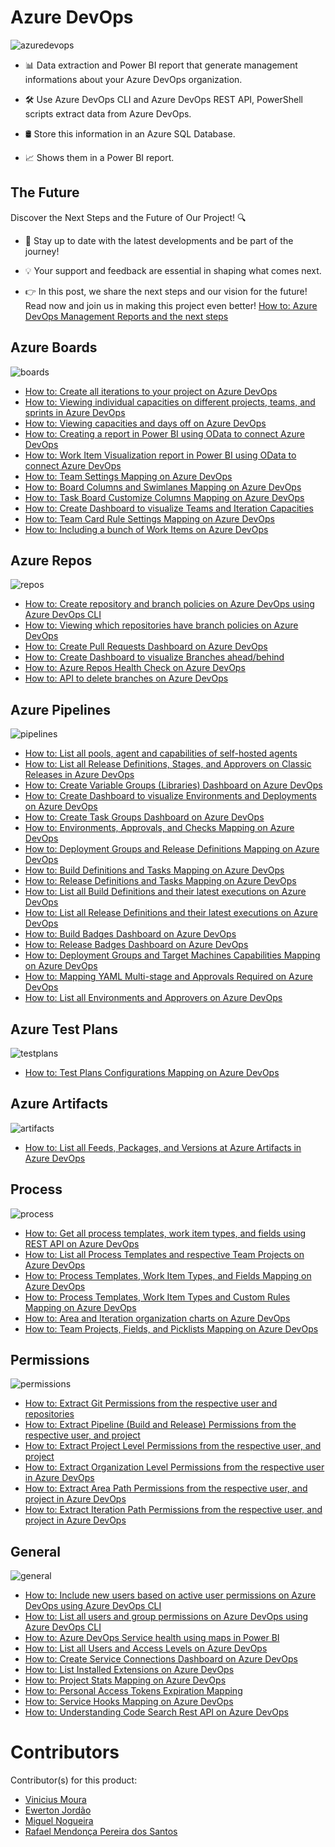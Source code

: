 # Azure DevOps 
![azuredevops](./images/AzureDevOps.png) 

* 📊 Data extraction and Power BI report that generate management informations about your Azure DevOps organization.

* 🛠️ Use Azure DevOps CLI and Azure DevOps REST API, PowerShell scripts extract data from Azure DevOps.

* 🛢️ Store this information in an Azure SQL Database.

* 📈 Shows them in a Power BI report.

## The Future

Discover the Next Steps and the Future of Our Project! 🔍

* 📢 Stay up to date with the latest developments and be part of the journey!

* 💡 Your support and feedback are essential in shaping what comes next.

* 👉 In this post, we share the next steps and our vision for the future! Read now and join us in making this project even better! [How to: Azure DevOps Management Reports and the next steps](https://vinijmoura.medium.com/how-to-azure-devops-management-reports-and-the-next-steps-16e0a85e6042)

## Azure Boards 
![boards](./images/Boards.png) 
* [How to: Create all iterations to your project on Azure DevOps](https://vinijmoura.medium.com/how-to-create-all-iterations-to-your-project-on-azure-devops-cedadb045705)
* [How to: Viewing individual capacities on different projects, teams, and sprints in Azure DevOps](https://vinijmoura.medium.com/how-to-viewing-individual-capacities-on-different-projects-teams-and-sprints-in-azure-devops-d369c6f14155)
* [How to: Viewing capacities and days off on Azure DevOps](https://vinijmoura.medium.com/how-to-viewing-capacities-and-days-off-on-azure-devops-6f870348d0ff)
* [How to: Creating a report in Power BI using OData to connect Azure DevOps](https://vinijmoura.medium.com/how-to-creating-a-report-in-power-bi-using-odata-to-connect-azure-devops-6090549f5f23)
* [How to: Work Item Visualization report in Power BI using OData to connect Azure DevOps](https://vinijmoura.medium.com/how-to-work-item-visualization-report-in-power-bi-using-odata-to-connect-azure-devops-505afcc9a99a)
* [How to: Team Settings Mapping on Azure DevOps](https://vinijmoura.medium.com/how-to-team-settings-mapping-on-azure-devops-ee609d217a3a)
* [How to: Board Columns and Swimlanes Mapping on Azure DevOps](https://vinijmoura.medium.com/how-to-board-columns-and-swimlanes-mapping-on-azure-devops-bd7fbf94e43f)
* [How to: Task Board Customize Columns Mapping on Azure DevOps](https://vinijmoura.medium.com/how-to-task-board-customize-columns-mapping-on-azure-devops-58adc07baca0)
* [How to: Create Dashboard to visualize Teams and Iteration Capacities](https://vinijmoura.medium.com/how-to-create-dashboard-to-visualize-teams-and-iteration-capacities-2a8edfe2efc3)
* [How to: Team Card Rule Settings Mapping on Azure DevOps](https://vinijmoura.medium.com/how-to-team-card-rule-settings-mapping-on-azure-devops-badd97c69865)
* [How to: Including a bunch of Work Items on Azure DevOps](https://vinijmoura.medium.com/how-to-including-a-bunch-of-work-items-on-azure-devops-8a508132a14)

## Azure Repos
![repos](./images/Repos.png) 
* [How to: Create repository and branch policies on Azure DevOps using Azure DevOps CLI](https://vinijmoura.medium.com/how-to-create-repository-and-branch-policies-on-azure-devops-using-azure-devops-cli-1186e179fa9b)
*  [How to: Viewing which repositories have branch policies on Azure DevOps](https://vinijmoura.medium.com/how-to-viewing-which-repositories-have-branch-policies-on-azure-devops-c9bfb370401e)
*  [How to: Create Pull Requests Dashboard on Azure DevOps](https://vinijmoura.medium.com/how-to-create-pull-requests-dashboard-on-azure-devops-ff3befad1000)
*  [How to: Create Dashboard to visualize Branches ahead/behind](https://vinijmoura.medium.com/how-to-create-dashboard-to-visualize-branches-ahead-behind-6154cad4308d)
*  [How to: Azure Repos Health Check on Azure DevOps](https://vinijmoura.medium.com/how-to-azure-repos-health-check-on-azure-devops-5b0322c7295c)
*  [How to: API to delete branches on Azure DevOps](https://vinijmoura.medium.com/how-to-api-to-delete-branches-on-azure-devops-52b0463a015f)
   

## Azure Pipelines
![pipelines](./images/Pipelines.png) 
* [How to: List all pools, agent and capabilities of self-hosted agents](https://vinijmoura.medium.com/how-to-list-all-pools-agent-and-capabilities-of-self-hosted-agents-6f66bbe46aa0) 
* [How to: List all Release Definitions, Stages, and Approvers on Classic Releases in Azure DevOps](https://vinijmoura.medium.com/how-to-list-all-release-definitions-stages-and-approvers-on-classic-releases-in-azure-devops-733bdabb7a5f)
* [How to: Create Variable Groups (Libraries) Dashboard on Azure DevOps](https://vinijmoura.medium.com/how-to-create-variable-groups-libraries-dashboard-on-azure-devops-4d73ca0529f2)
* [How to: Create Dashboard to visualize Environments and Deployments on Azure DevOps](https://vinijmoura.medium.com/how-to-create-dashboard-to-visualize-environments-and-deployments-on-azure-devops-319ddb1614f4)
* [How to: Create Task Groups Dashboard on Azure DevOps](https://vinijmoura.medium.com/how-to-create-task-groups-dashboard-on-azure-devops-a4a388d2426d)
* [How to: Environments, Approvals, and Checks Mapping on Azure DevOps](https://vinijmoura.medium.com/how-to-environments-approvals-and-checks-mapping-on-azure-devops-5ac481f7c838)
* [How to: Deployment Groups and Release Definitions Mapping on Azure DevOps](https://vinijmoura.medium.com/how-to-deployment-groups-and-release-definitions-mapping-on-azure-devops-5da07ae19f7d)
* [How to: Build Definitions and Tasks Mapping on Azure DevOps](https://vinijmoura.medium.com/how-to-build-definitions-and-tasks-mapping-on-azure-devops-ec3297bfe7d4)
* [How to: Release Definitions and Tasks Mapping on Azure DevOps](https://vinijmoura.medium.com/how-to-release-definitions-and-tasks-mapping-on-azure-devops-8cca2bd3ef16)
* [How to: List all Build Definitions and their latest executions on Azure DevOps](https://vinijmoura.medium.com/how-to-list-all-build-definitions-and-their-last-executions-3f590db35ceb)
* [How to: List all Release Definitions and their latest executions on Azure DevOps](https://vinijmoura.medium.com/how-to-list-all-release-definitions-and-their-latest-executions-on-azure-devops-3d637a6a256e)
* [How to: Build Badges Dashboard on Azure DevOps](https://vinijmoura.medium.com/how-to-build-badges-dashboard-on-azure-devops-90dcabb79c79)
* [How to: Release Badges Dashboard on Azure DevOps](https://vinijmoura.medium.com/how-to-release-badges-dashboard-on-azure-devops-be54f7871d2d)
* [How to: Deployment Groups and Target Machines Capabilities Mapping on Azure DevOps](https://vinijmoura.medium.com/how-to-deployment-groups-and-target-machines-capabilities-mapping-on-azure-devops-96d689b3c581)
* [How to: Mapping YAML Multi-stage and Approvals Required on Azure DevOps](https://vinijmoura.medium.com/how-to-mapping-yaml-multi-stage-and-approvals-required-on-azure-devops-a967bab4a72b)
* [How to: List all Environments and Approvers on Azure DevOps](https://vinijmoura.medium.com/how-to-list-all-environments-and-approvers-on-azure-devops-f9ffaa0d5a75)
   
## Azure Test Plans
![testplans](./images/TestPlans.png) 
* [How to: Test Plans Configurations Mapping on Azure DevOps](https://vinijmoura.medium.com/how-to-test-plans-configurations-mapping-on-azure-devops-b6bc8445a727)

## Azure Artifacts
![artifacts](./images/Artifacts.png) 
* [How to: List all Feeds, Packages, and Versions at Azure Artifacts in Azure DevOps](https://vinijmoura.medium.com/how-to-list-all-feeds-packages-and-versions-at-azure-artifacts-in-azure-devops-ce511001d9f7)
      
## Process
![process](./images/Process.png) 
* [How to: Get all process templates, work item types, and fields using REST API on Azure DevOps](https://vinijmoura.medium.com/how-to-get-all-process-templates-work-item-types-and-fields-using-rest-api-on-azure-devops-95b4efcca3a4)
* [How to: List all Process Templates and respective Team Projects on Azure DevOps](https://vinijmoura.medium.com/how-to-list-all-process-templates-and-respective-team-projects-on-azure-devops-1a2177ef0ba1)
* [How to: Process Templates, Work Item Types, and Fields Mapping on Azure DevOps](https://vinijmoura.medium.com/how-to-process-templates-work-item-types-and-fields-mapping-on-azure-devops-dc03ea31debe)
* [How to: Process Templates, Work Item Types and Custom Rules Mapping on Azure DevOps](https://vinijmoura.medium.com/how-to-process-templates-work-item-types-and-custom-rules-mapping-on-azure-devops-a36a2e91b88d)
* [How to: Area and Iteration organization charts on Azure DevOps](https://vinijmoura.medium.com/how-to-area-and-iteration-organization-charts-on-azure-devops-8a52dd79480f)
* [How to: Team Projects, Fields, and Picklists Mapping on Azure DevOps](https://vinijmoura.medium.com/how-to-team-projects-fields-and-picklists-mapping-on-azure-devops-ae010ff3cdfa)
     
## Permissions
![permissions](./images/Permissions.png) 
* [How to: Extract Git Permissions from the respective user and repositories](https://vinijmoura.medium.com/how-to-extract-git-permissions-from-the-respective-user-and-repositories-1f439b9e4181)
* [How to: Extract Pipeline (Build and Release) Permissions from the respective user, and project](https://vinijmoura.medium.com/how-to-extract-pipeline-build-and-release-permissions-from-the-respective-user-and-project-dd83163b232d)
* [How to: Extract Project Level Permissions from the respective user, and project](https://vinijmoura.medium.com/how-to-extract-project-level-permissions-from-the-respective-user-and-project-5f4c30df03ee)
* [How to: Extract Organization Level Permissions from the respective user in Azure DevOps](https://vinijmoura.medium.com/how-to-extract-organization-level-permissions-from-the-respective-user-in-azure-devops-c93d9df6c855)
* [How to: Extract Area Path Permissions from the respective user, and project in Azure DevOps](https://vinijmoura.medium.com/how-to-extract-area-path-permissions-from-the-respective-user-and-project-in-azure-devops-e0d4fda33d9a)
* [How to: Extract Iteration Path Permissions from the respective user, and project in Azure DevOps](https://vinijmoura.medium.com/how-to-extract-iteration-path-permissions-from-the-respective-user-and-project-in-azure-devops-660bcc5e55e0)
     
## General
![general](./images/General.png) 
* [How to: Include new users based on active user permissions on Azure DevOps using Azure DevOps CLI](https://vinijmoura.medium.com/how-to-include-new-users-based-on-active-user-permissions-on-azure-devops-using-azure-devops-cli-255e927d8370)
* [How to: List all users and group permissions on Azure DevOps using Azure DevOps CLI](https://vinijmoura.medium.com/how-to-list-all-users-and-group-permissions-on-azure-devops-using-azure-devops-cli-54f73a20a4c7)
* [How to: Azure DevOps Service health using maps in Power BI](https://vinijmoura.medium.com/how-to-azure-devops-service-health-using-maps-in-power-bi-711bb7c657c2)
* [How to: List all Users and Access Levels on Azure DevOps](https://vinijmoura.medium.com/how-to-list-all-users-access-levels-on-azure-devops-b98593bb123c)
* [How to: Create Service Connections Dashboard on Azure DevOps](https://vinijmoura.medium.com/how-to-create-service-connections-dashboard-on-azure-devops-9708045ceba8)
* [How to: List Installed Extensions on Azure DevOps](https://vinijmoura.medium.com/how-to-list-installed-extensions-on-azure-devops-7ee7b7f8725)
* [How to: Project Stats Mapping on Azure DevOps](https://vinijmoura.medium.com/how-to-project-stats-mapping-on-azure-devops-63ca0f0d4ca)
* [How to: Personal Access Tokens Expiration Mapping](https://vinijmoura.medium.com/how-to-personal-access-tokens-expiration-mapping-5630e5db1f99)
* [How to: Service Hooks Mapping on Azure DevOps](https://vinijmoura.medium.com/how-to-service-hooks-mapping-on-azure-devops-f8275160af20)
* [How to: Understanding Code Search Rest API on Azure DevOps](https://vinijmoura.medium.com/how-to-understanding-code-search-rest-api-on-azure-devops-34f29d725c73)

# Contributors
Contributor(s) for this product:
* [Vinicius Moura](https://github.com/vinijmoura)
* [Ewerton Jordão](https://github.com/EwertonJordao)
* [Miguel Nogueira](https://github.com/Miigg)
* [Rafael Mendonça Pereira dos Santos](https://github.com/rafaelmpsantos)

